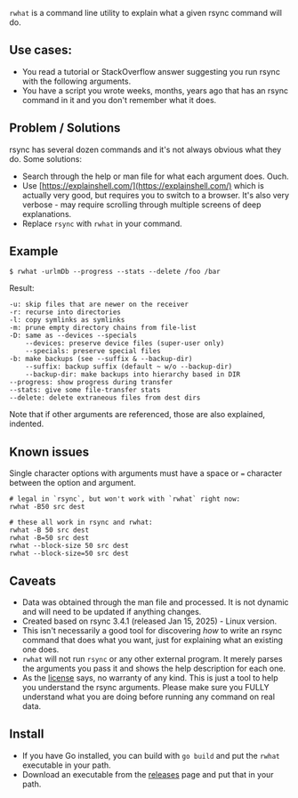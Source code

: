 `rwhat` is a command line utility to explain what a given rsync command will do.

## Use cases:

- You read a tutorial or StackOverflow answer suggesting you run rsync with the following arguments.
- You have a script you wrote weeks, months, years ago that has an rsync command in it and you don't remember what it does.

## Problem / Solutions
rsync has several dozen commands and it's not always obvious what they do. Some solutions:

- Search through the help or man file for what each argument does. Ouch.
- Use [https://explainshell.com/](https://explainshell.com/) which is actually very good, but requires you to switch to a browser. It's also very verbose - may require scrolling through multiple screens of deep explanations.
- Replace `rsync` with `rwhat` in your command.

## Example

```
$ rwhat -urlmDb --progress --stats --delete /foo /bar
```

Result:

```
-u: skip files that are newer on the receiver
-r: recurse into directories
-l: copy symlinks as symlinks
-m: prune empty directory chains from file-list
-D: same as --devices --specials
    --devices: preserve device files (super-user only)
    --specials: preserve special files
-b: make backups (see --suffix & --backup-dir)
    --suffix: backup suffix (default ~ w/o --backup-dir)
    --backup-dir: make backups into hierarchy based in DIR
--progress: show progress during transfer
--stats: give some file-transfer stats
--delete: delete extraneous files from dest dirs
```

Note that if other arguments are referenced, those are also explained, indented.

## Known issues

Single character options with arguments must have a space or `=` character between the option and argument.

```
# legal in `rsync`, but won't work with `rwhat` right now:
rwhat -B50 src dest

# these all work in rsync and rwhat:
rwhat -B 50 src dest
rwhat -B=50 src dest
rwhat --block-size 50 src dest
rwhat --block-size=50 src dest
```

## Caveats

- Data was obtained through the man file and processed. It is not dynamic and will need to be updated if anything changes.
- Created based on rsync 3.4.1 (released Jan 15, 2025) - Linux version.
- This isn't necessarily a good tool for discovering *how* to write an rsync command that does what you want, just for explaining what an existing one does.
- `rwhat` will not run `rsync` or any other external program. It merely parses the arguments you pass it and shows the help description for each one.
- As the [license](https://github.com/bit101/rwhat/blob/main/LICENSE) says, no warranty of any kind. This is just a tool to help you understand the rsync arguments. Please make sure you FULLY understand what you are doing before running any command on real data. 

## Install
- If you have Go installed, you can build with `go build` and put the `rwhat` executable in your path.
- Download an executable from the [releases](https://github.com/bit101/rwhat/releases) page and put that in your path.



